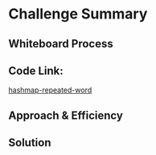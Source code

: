# Challenge Summary
<!-- Description of the challenge -->

## Whiteboard Process
<!-- Embedded whiteboard image -->

## Code Link:
[hashmap-repeated-word](https://github.com/Obada-gh/data-structures-and-algorithms-401/tree/main/Data-Structures/python/hashmap-repeated-word/hashmap_repeated_word/word.py)

## Approach & Efficiency
<!-- What approach did you take? Why? What is the Big O space/time for this approach? -->

## Solution
<!-- Show how to run your code, and examples of it in action -->